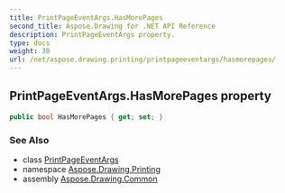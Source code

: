 ```yaml
---
title: PrintPageEventArgs.HasMorePages
second_title: Aspose.Drawing for .NET API Reference
description: PrintPageEventArgs property. 
type: docs
weight: 30
url: /net/aspose.drawing.printing/printpageeventargs/hasmorepages/
---
```

## PrintPageEventArgs.HasMorePages property

```csharp
public bool HasMorePages { get; set; }
```

### See Also

* class [PrintPageEventArgs](../)
* namespace [Aspose.Drawing.Printing](../../printpageeventargs/)
* assembly [Aspose.Drawing.Common](../../../)


